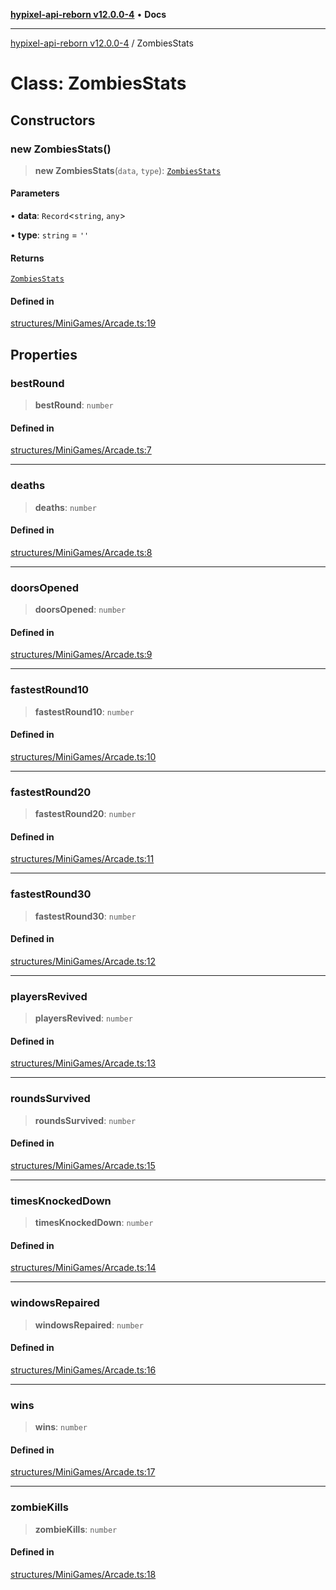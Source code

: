 [**hypixel-api-reborn v12.0.0-4**](../README.md) • **Docs**

***

[hypixel-api-reborn v12.0.0-4](../globals.md) / ZombiesStats

# Class: ZombiesStats

## Constructors

### new ZombiesStats()

> **new ZombiesStats**(`data`, `type`): [`ZombiesStats`](ZombiesStats.md)

#### Parameters

• **data**: `Record`\<`string`, `any`\>

• **type**: `string` = `''`

#### Returns

[`ZombiesStats`](ZombiesStats.md)

#### Defined in

[structures/MiniGames/Arcade.ts:19](https://github.com/Kathund/REBORN-docs-TEST/blob/1c14a4fa83649d1c26475bdd62d394bf5095b016/src/structures/MiniGames/Arcade.ts#L19)

## Properties

### bestRound

> **bestRound**: `number`

#### Defined in

[structures/MiniGames/Arcade.ts:7](https://github.com/Kathund/REBORN-docs-TEST/blob/1c14a4fa83649d1c26475bdd62d394bf5095b016/src/structures/MiniGames/Arcade.ts#L7)

***

### deaths

> **deaths**: `number`

#### Defined in

[structures/MiniGames/Arcade.ts:8](https://github.com/Kathund/REBORN-docs-TEST/blob/1c14a4fa83649d1c26475bdd62d394bf5095b016/src/structures/MiniGames/Arcade.ts#L8)

***

### doorsOpened

> **doorsOpened**: `number`

#### Defined in

[structures/MiniGames/Arcade.ts:9](https://github.com/Kathund/REBORN-docs-TEST/blob/1c14a4fa83649d1c26475bdd62d394bf5095b016/src/structures/MiniGames/Arcade.ts#L9)

***

### fastestRound10

> **fastestRound10**: `number`

#### Defined in

[structures/MiniGames/Arcade.ts:10](https://github.com/Kathund/REBORN-docs-TEST/blob/1c14a4fa83649d1c26475bdd62d394bf5095b016/src/structures/MiniGames/Arcade.ts#L10)

***

### fastestRound20

> **fastestRound20**: `number`

#### Defined in

[structures/MiniGames/Arcade.ts:11](https://github.com/Kathund/REBORN-docs-TEST/blob/1c14a4fa83649d1c26475bdd62d394bf5095b016/src/structures/MiniGames/Arcade.ts#L11)

***

### fastestRound30

> **fastestRound30**: `number`

#### Defined in

[structures/MiniGames/Arcade.ts:12](https://github.com/Kathund/REBORN-docs-TEST/blob/1c14a4fa83649d1c26475bdd62d394bf5095b016/src/structures/MiniGames/Arcade.ts#L12)

***

### playersRevived

> **playersRevived**: `number`

#### Defined in

[structures/MiniGames/Arcade.ts:13](https://github.com/Kathund/REBORN-docs-TEST/blob/1c14a4fa83649d1c26475bdd62d394bf5095b016/src/structures/MiniGames/Arcade.ts#L13)

***

### roundsSurvived

> **roundsSurvived**: `number`

#### Defined in

[structures/MiniGames/Arcade.ts:15](https://github.com/Kathund/REBORN-docs-TEST/blob/1c14a4fa83649d1c26475bdd62d394bf5095b016/src/structures/MiniGames/Arcade.ts#L15)

***

### timesKnockedDown

> **timesKnockedDown**: `number`

#### Defined in

[structures/MiniGames/Arcade.ts:14](https://github.com/Kathund/REBORN-docs-TEST/blob/1c14a4fa83649d1c26475bdd62d394bf5095b016/src/structures/MiniGames/Arcade.ts#L14)

***

### windowsRepaired

> **windowsRepaired**: `number`

#### Defined in

[structures/MiniGames/Arcade.ts:16](https://github.com/Kathund/REBORN-docs-TEST/blob/1c14a4fa83649d1c26475bdd62d394bf5095b016/src/structures/MiniGames/Arcade.ts#L16)

***

### wins

> **wins**: `number`

#### Defined in

[structures/MiniGames/Arcade.ts:17](https://github.com/Kathund/REBORN-docs-TEST/blob/1c14a4fa83649d1c26475bdd62d394bf5095b016/src/structures/MiniGames/Arcade.ts#L17)

***

### zombieKills

> **zombieKills**: `number`

#### Defined in

[structures/MiniGames/Arcade.ts:18](https://github.com/Kathund/REBORN-docs-TEST/blob/1c14a4fa83649d1c26475bdd62d394bf5095b016/src/structures/MiniGames/Arcade.ts#L18)
